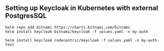 ## Setting up Keycloak in Kubernetes with external PostgresSQL

```
helm repo add bitnami https://charts.bitnami.com/bitnami
helm install keycloak bitnami/keycloak -f values.yaml -n my-auth
```

```
helm install keycloak codecentric/keycloak -f values.yaml -n my-auth-test
```